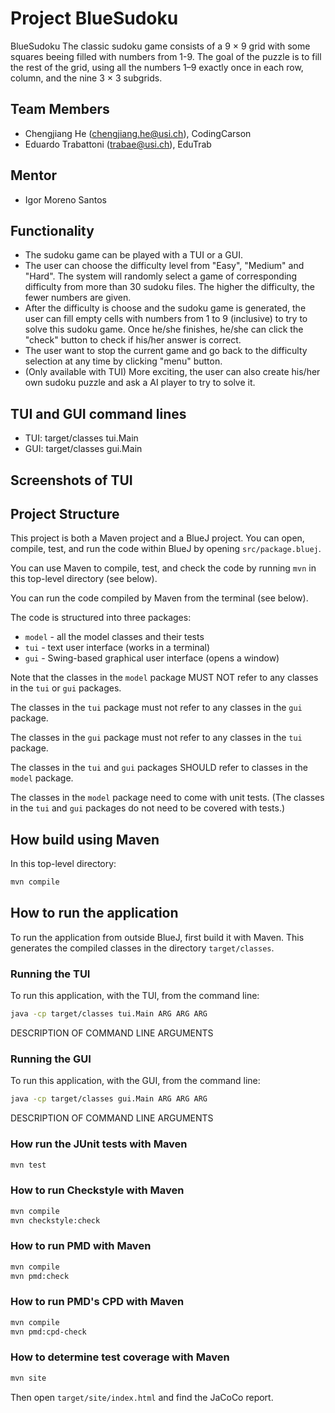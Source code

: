 # Project BlueSudoku

BlueSudoku
The classic sudoku game consists of a 9 × 9 grid with some squares beeing filled with numbers from 1-9.
The goal of the puzzle is to fill the rest of the grid, using all the numbers 1–9 exactly once in each row, column, and the nine 3 × 3 subgrids.

## Team Members

* Chengjiang He (chengjiang.he@usi.ch), CodingCarson
* Eduardo Trabattoni (trabae@usi.ch), EduTrab

## Mentor

* Igor Moreno Santos

## Functionality

* The sudoku game can be played with a TUI or a GUI.
* The user can choose the difficulty level from "Easy", "Medium" and "Hard". The system will randomly select a game of corresponding difficulty from more than 30 sudoku files. The higher the difficulty, the fewer numbers are given.
* After the difficulty is choose and the sudoku game is generated, the user can fill empty cells with numbers from 1 to 9 (inclusive) to try to solve this sudoku game. Once he/she finishes, he/she can click the "check" button to check if his/her answer is correct.
* The user want to stop the current game and go back to the difficulty selection at any time by clicking "menu" button.
* (Only available with TUI) More exciting, the user can also create his/her own sudoku puzzle and ask a AI player to try to solve it.

## TUI and GUI command lines
* TUI: target/classes tui.Main
* GUI: target/classes gui.Main

## Screenshots of TUI


## Project Structure

This project is both a Maven project and a BlueJ project.
You can open, compile, test, and run the code within BlueJ
by opening `src/package.bluej`.

You can use Maven to compile, test, and check the code
by running `mvn` in this top-level directory (see below).

You can run the code compiled by Maven from the terminal (see below).

The code is structured into three packages:

* `model` - all the model classes and their tests
* `tui` - text user interface (works in a terminal)
* `gui` - Swing-based graphical user interface (opens a window)

Note that the classes in the `model` package MUST NOT refer to any
classes in the `tui` or `gui` packages.

The classes in the `tui` package must not refer to any classes in the `gui` package.

The classes in the `gui` package must not refer to any classes in the `tui` package.

The classes in the `tui` and `gui` packages SHOULD refer to classes in the `model` package.

The classes in the `model` package need to come with unit tests.
(The classes in the `tui` and `gui` packages do not need to be covered with tests.)

## How build using Maven

In this top-level directory:

```bash
mvn compile
```

## How to run the application

To run the application from outside BlueJ, first build it with Maven.
This generates the compiled classes in the directory `target/classes`.

### Running the TUI

To run this application, with the TUI, from the command line:

```bash
java -cp target/classes tui.Main ARG ARG ARG
```

DESCRIPTION OF COMMAND LINE ARGUMENTS

### Running the GUI

To run this application, with the GUI, from the command line:

```bash
java -cp target/classes gui.Main ARG ARG ARG
```

DESCRIPTION OF COMMAND LINE ARGUMENTS

### How run the JUnit tests with Maven

```bash
mvn test
```

### How to run Checkstyle with Maven

```bash
mvn compile
mvn checkstyle:check
```

### How to run PMD with Maven

```bash
mvn compile
mvn pmd:check
```

### How to run PMD's CPD with Maven

```bash
mvn compile
mvn pmd:cpd-check
```

### How to determine test coverage with Maven

```bash
mvn site
```

Then open `target/site/index.html` and find the JaCoCo report.
